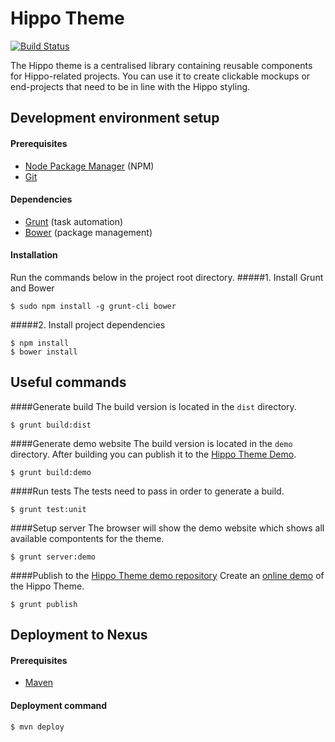 Hippo Theme
===========

[![Build Status](https://travis-ci.org/onehippo/hippo-theme.png?branch=master)](https://travis-ci.org/onehippo/hippo-theme)

The Hippo theme is a centralised library containing reusable components for Hippo-related projects.
You can use it to create clickable mockups or end-projects that need to be in line with the Hippo styling.

## Development environment setup
#### Prerequisites

* [Node Package Manager](https://npmjs.org/) (NPM)
* [Git](http://git-scm.com/)

#### Dependencies

* [Grunt](http://gruntjs.com/) (task automation)
* [Bower](http://bower.io/) (package management)

#### Installation
Run the commands below in the project root directory.
#####1. Install Grunt and Bower

    $ sudo npm install -g grunt-cli bower
    
#####2. Install project dependencies

    $ npm install
    $ bower install

## Useful commands

####Generate build
The build version is located in the `dist` directory.

    $ grunt build:dist

####Generate demo website
The build version is located in the `demo` directory. After building you can publish it to the [Hippo Theme Demo](https://github.com/onehippo/hippo-theme-demo).

    $ grunt build:demo

####Run tests
The tests need to pass in order to generate a build.

    $ grunt test:unit

####Setup server
The browser will show the demo website which shows all available compontents for the theme.

    $ grunt server:demo

####Publish to the [Hippo Theme demo repository](https://github.com/onehippo/hippo-theme-demo)
Create an [online demo](http://onehippo.github.io/hippo-theme-demo/) of the Hippo Theme.

    $ grunt publish

## Deployment to Nexus
#### Prerequisites

* [Maven](http://maven.apache.org/)

#### Deployment command

    $ mvn deploy

